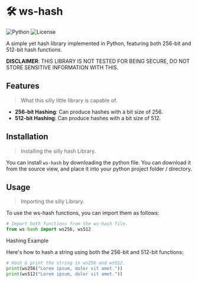 # 🛠️ ws-hash

![Python](https://img.shields.io/badge/python-3.8%2B-blue.svg) 
![License](https://img.shields.io/badge/license-GNU%20GPLv3-green.svg)

A simple yet hash library implemented in Python, featuring both 256-bit and 512-bit hash functions.

**DISCLAIMER**: THIS LIBRARY IS NOT TESTED FOR BEING SECURE, DO NOT STORE SENSITIVE INFORMATION WITH THIS.

## Features
> What this silly little library is capable of.

- **256-bit Hashing**: Can produce hashes with a bit size of 256.
- **512-bit Hashing**: Can produce hashes with a bit size of 512.

## Installation
> Installing the silly hash Library.

You can install `ws-hash` by downloading the python file. You can download it from the source view, and place it into your python project folder / directory.

## Usage
> Importing the silly Library.

To use the ws-hash functions, you can import them as follows:

```python
# Import both functions from the ws-hash file.
from ws-hash import ws256, ws512
```
Hashing Example

Here's how to hash a string using both the 256-bit and 512-bit functions:

```python
# Hash & print the string in ws256 and ws512.
print(ws256("Lorem ipsum, dolor sit amet."))
print(ws512("Lorem ipsum, dolor sit amet."))
```
